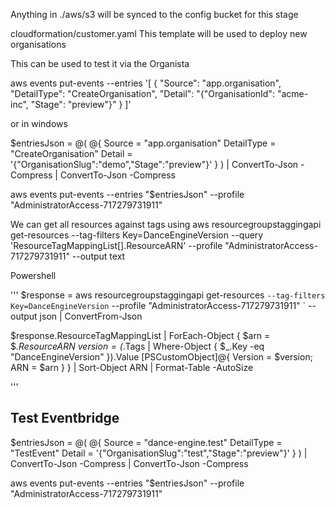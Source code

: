Anything in ./aws/s3 will be synced to the config bucket for this stage

cloudformation/customer.yaml
This template will be used to deploy new organisations

This can be used to test it via the Organista

aws events put-events --entries '[
  {
    "Source": "app.organisation",
    "DetailType": "CreateOrganisation",
    "Detail": "{\"OrganisationId\": \"acme-inc\", \"Stage\": \"preview\"}"
  }
]'

or in windows

$entriesJson = @(
  @{
    Source = "app.organisation"
    DetailType = "CreateOrganisation"
    Detail = '{"OrganisationSlug":"demo","Stage":"preview"}'
  }
) | ConvertTo-Json -Compress | ConvertTo-Json -Compress

aws events put-events --entries "$entriesJson" --profile "AdministratorAccess-717279731911"


We can get all resources against tags using
aws resourcegroupstaggingapi get-resources --tag-filters Key=DanceEngineVersion  --query 'ResourceTagMappingList[].ResourceARN' --profile "AdministratorAccess-717279731911" 
--output text

Powershell

'''
$response = aws resourcegroupstaggingapi get-resources `
  --tag-filters Key=DanceEngineVersion `
  --profile "AdministratorAccess-717279731911" `
  --output json | ConvertFrom-Json

$response.ResourceTagMappingList |
  ForEach-Object {
    $arn = $_.ResourceARN
    $version = ($_.Tags | Where-Object { $_.Key -eq "DanceEngineVersion" }).Value
    [PSCustomObject]@{ Version = $version; ARN = $arn }
  } | Sort-Object ARN | Format-Table -AutoSize

'''

Test Eventbridge
---
$entriesJson = @(
  @{
    Source = "dance-engine.test"
    DetailType = "TestEvent"
    Detail = '{"OrganisationSlug":"test","Stage":"preview"}'
  }
) | ConvertTo-Json -Compress | ConvertTo-Json -Compress

aws events put-events --entries "$entriesJson" --profile "AdministratorAccess-717279731911"